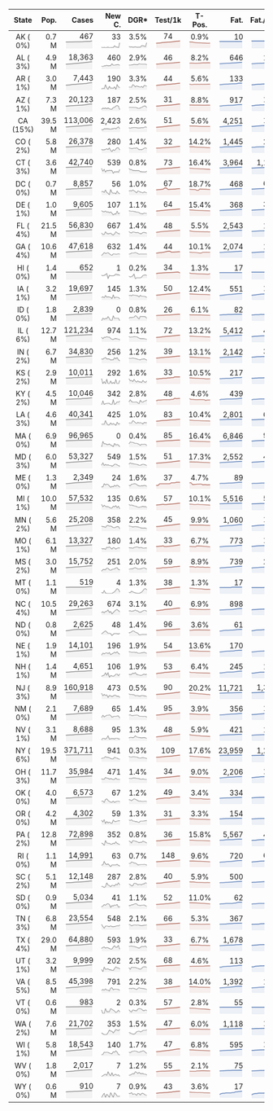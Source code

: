 
<!-- Building Table Time:  2020-06-02T04:19:03.452262 -->


| State | Pop. | Cases | New C. | DGR* | Test/1k | T-Pos. | Fat. | Fat./1M  | CFR* |  GF* | GF-14day | Dbl.Days | CDD |  
| :---: | ---: | ---: | ---: | :---: | :---: | :---: | ---: | ---:  | :---: |  :---: | :---: | :---: | ---: |  
| AK ( 0%)  | 0.7 M  | 467 <br><img src="/assets/images/covid/sparklines/AK_img_positive_20200602_1591085943.png"> | 33 <br><img src="/assets/images/covid/sparklines/AK_img_positiveIncrease_20200602_1591085943.png"> | 3.5% <br><img src="/assets/images/covid/sparklines/AK_img_dgr_4_20200602_1591085943.png"> | 74 <br><img src="/assets/images/covid/sparklines/AK_img_total_test_per_1k_20200602_1591085944.png"> | 0.9% <br><img src="/assets/images/covid/sparklines/AK_img_test_positivity_20200602_1591085944.png"> | 10 <br><img src="/assets/images/covid/sparklines/AK_img_death_20200602_1591085944.png"> | 14 <br><img src="/assets/images/covid/sparklines/AK_img_death_20200602_1591085944.png">  | 2.3% <br><img src="/assets/images/covid/sparklines/AK_img_cfr_4_20200602_1591085944.png"> |  1.5 <br><img src="/assets/images/covid/sparklines/AK_img_gfac_4_20200602_1591085944.png"> | 23.1 <br><img src="/assets/images/covid/sparklines/AK_img_gfac_14sum_20200602_1591085944.png"> | 20 <br><img src="/assets/images/covid/sparklines/AK_img_doubling_days_20200602_1591085944.png"> | 0   |  
| AL ( 3%)  | 4.9 M  | 18,363 <br><img src="/assets/images/covid/sparklines/AL_img_positive_20200602_1591085945.png"> | 460 <br><img src="/assets/images/covid/sparklines/AL_img_positiveIncrease_20200602_1591085945.png"> | 2.9% <br><img src="/assets/images/covid/sparklines/AL_img_dgr_4_20200602_1591085945.png"> | 46 <br><img src="/assets/images/covid/sparklines/AL_img_total_test_per_1k_20200602_1591085945.png"> | 8.2% <br><img src="/assets/images/covid/sparklines/AL_img_test_positivity_20200602_1591085945.png"> | 646 <br><img src="/assets/images/covid/sparklines/AL_img_death_20200602_1591085945.png"> | 132 <br><img src="/assets/images/covid/sparklines/AL_img_death_20200602_1591085945.png">  | 3.6% <br><img src="/assets/images/covid/sparklines/AL_img_cfr_4_20200602_1591085946.png"> |  1.0 <br><img src="/assets/images/covid/sparklines/AL_img_gfac_4_20200602_1591085945.png"> | 14.9 <br><img src="/assets/images/covid/sparklines/AL_img_gfac_14sum_20200602_1591085946.png"> | 24 <br><img src="/assets/images/covid/sparklines/AL_img_doubling_days_20200602_1591085946.png"> | 1   |  
| AR ( 1%)  | 3.0 M  | 7,443 <br><img src="/assets/images/covid/sparklines/AR_img_positive_20200602_1591085946.png"> | 190 <br><img src="/assets/images/covid/sparklines/AR_img_positiveIncrease_20200602_1591085946.png"> | 3.3% <br><img src="/assets/images/covid/sparklines/AR_img_dgr_4_20200602_1591085946.png"> | 44 <br><img src="/assets/images/covid/sparklines/AR_img_total_test_per_1k_20200602_1591085946.png"> | 5.6% <br><img src="/assets/images/covid/sparklines/AR_img_test_positivity_20200602_1591085947.png"> | 133 <br><img src="/assets/images/covid/sparklines/AR_img_death_20200602_1591085947.png"> | 44 <br><img src="/assets/images/covid/sparklines/AR_img_death_20200602_1591085947.png">  | 1.8% <br><img src="/assets/images/covid/sparklines/AR_img_cfr_4_20200602_1591085947.png"> |  0.8 <br><img src="/assets/images/covid/sparklines/AR_img_gfac_4_20200602_1591085947.png"> | 17.3 <br><img src="/assets/images/covid/sparklines/AR_img_gfac_14sum_20200602_1591085947.png"> | 21 <br><img src="/assets/images/covid/sparklines/AR_img_doubling_days_20200602_1591085947.png"> | 2   |  
| AZ ( 1%)  | 7.3 M  | 20,123 <br><img src="/assets/images/covid/sparklines/AZ_img_positive_20200602_1591085948.png"> | 187 <br><img src="/assets/images/covid/sparklines/AZ_img_positiveIncrease_20200602_1591085948.png"> | 2.5% <br><img src="/assets/images/covid/sparklines/AZ_img_dgr_4_20200602_1591085948.png"> | 31 <br><img src="/assets/images/covid/sparklines/AZ_img_total_test_per_1k_20200602_1591085948.png"> | 8.8% <br><img src="/assets/images/covid/sparklines/AZ_img_test_positivity_20200602_1591085948.png"> | 917 <br><img src="/assets/images/covid/sparklines/AZ_img_death_20200602_1591085948.png"> | 126 <br><img src="/assets/images/covid/sparklines/AZ_img_death_20200602_1591085948.png">  | 4.6% <br><img src="/assets/images/covid/sparklines/AZ_img_cfr_4_20200602_1591085949.png"> |  0.8 <br><img src="/assets/images/covid/sparklines/AZ_img_gfac_4_20200602_1591085948.png"> | 15.4 <br><img src="/assets/images/covid/sparklines/AZ_img_gfac_14sum_20200602_1591085949.png"> | 28 <br><img src="/assets/images/covid/sparklines/AZ_img_doubling_days_20200602_1591085949.png"> | 2   |  
| CA (15%)  | 39.5 M  | 113,006 <br><img src="/assets/images/covid/sparklines/CA_img_positive_20200602_1591085949.png"> | 2,423 <br><img src="/assets/images/covid/sparklines/CA_img_positiveIncrease_20200602_1591085949.png"> | 2.6% <br><img src="/assets/images/covid/sparklines/CA_img_dgr_4_20200602_1591085949.png"> | 51 <br><img src="/assets/images/covid/sparklines/CA_img_total_test_per_1k_20200602_1591085949.png"> | 5.6% <br><img src="/assets/images/covid/sparklines/CA_img_test_positivity_20200602_1591085950.png"> | 4,251 <br><img src="/assets/images/covid/sparklines/CA_img_death_20200602_1591085950.png"> | 108 <br><img src="/assets/images/covid/sparklines/CA_img_death_20200602_1591085950.png">  | 3.8% <br><img src="/assets/images/covid/sparklines/CA_img_cfr_4_20200602_1591085950.png"> |  1.0 <br><img src="/assets/images/covid/sparklines/CA_img_gfac_4_20200602_1591085950.png"> | 14.8 <br><img src="/assets/images/covid/sparklines/CA_img_gfac_14sum_20200602_1591085950.png"> | 26 <br><img src="/assets/images/covid/sparklines/CA_img_doubling_days_20200602_1591085950.png"> | 1   |  
| CO ( 2%)  | 5.8 M  | 26,378 <br><img src="/assets/images/covid/sparklines/CO_img_positive_20200602_1591085951.png"> | 280 <br><img src="/assets/images/covid/sparklines/CO_img_positiveIncrease_20200602_1591085951.png"> | 1.4% <br><img src="/assets/images/covid/sparklines/CO_img_dgr_4_20200602_1591085951.png"> | 32 <br><img src="/assets/images/covid/sparklines/CO_img_total_test_per_1k_20200602_1591085951.png"> | 14.2% <br><img src="/assets/images/covid/sparklines/CO_img_test_positivity_20200602_1591085951.png"> | 1,445 <br><img src="/assets/images/covid/sparklines/CO_img_death_20200602_1591085951.png"> | 251 <br><img src="/assets/images/covid/sparklines/CO_img_death_20200602_1591085951.png">  | 5.5% <br><img src="/assets/images/covid/sparklines/CO_img_cfr_4_20200602_1591085952.png"> |  1.0 <br><img src="/assets/images/covid/sparklines/CO_img_gfac_4_20200602_1591085951.png"> | 15.6 <br><img src="/assets/images/covid/sparklines/CO_img_gfac_14sum_20200602_1591085952.png"> | 49 <br><img src="/assets/images/covid/sparklines/CO_img_doubling_days_20200602_1591085952.png"> | 2   |  
| CT ( 3%)  | 3.6 M  | 42,740 <br><img src="/assets/images/covid/sparklines/CT_img_positive_20200602_1591085952.png"> | 539 <br><img src="/assets/images/covid/sparklines/CT_img_positiveIncrease_20200602_1591085952.png"> | 0.8% <br><img src="/assets/images/covid/sparklines/CT_img_dgr_4_20200602_1591085952.png"> | 73 <br><img src="/assets/images/covid/sparklines/CT_img_total_test_per_1k_20200602_1591085952.png"> | 16.4% <br><img src="/assets/images/covid/sparklines/CT_img_test_positivity_20200602_1591085953.png"> | 3,964 <br><img src="/assets/images/covid/sparklines/CT_img_death_20200602_1591085953.png"> | 1,112 <br><img src="/assets/images/covid/sparklines/CT_img_death_20200602_1591085953.png">  | 9.3% <br><img src="/assets/images/covid/sparklines/CT_img_cfr_4_20200602_1591085954.png"> |  1.8 <br><img src="/assets/images/covid/sparklines/CT_img_gfac_4_20200602_1591085953.png"> | 14.5 <br><img src="/assets/images/covid/sparklines/CT_img_gfac_14sum_20200602_1591085953.png"> | 84 <br><img src="/assets/images/covid/sparklines/CT_img_doubling_days_20200602_1591085953.png"> | 0   |  
| DC ( 0%)  | 0.7 M  | 8,857 <br><img src="/assets/images/covid/sparklines/DC_img_positive_20200602_1591085954.png"> | 56 <br><img src="/assets/images/covid/sparklines/DC_img_positiveIncrease_20200602_1591085954.png"> | 1.0% <br><img src="/assets/images/covid/sparklines/DC_img_dgr_4_20200602_1591085954.png"> | 67 <br><img src="/assets/images/covid/sparklines/DC_img_total_test_per_1k_20200602_1591085954.png"> | 18.7% <br><img src="/assets/images/covid/sparklines/DC_img_test_positivity_20200602_1591085954.png"> | 468 <br><img src="/assets/images/covid/sparklines/DC_img_death_20200602_1591085954.png"> | 663 <br><img src="/assets/images/covid/sparklines/DC_img_death_20200602_1591085954.png">  | 5.3% <br><img src="/assets/images/covid/sparklines/DC_img_cfr_4_20200602_1591085955.png"> |  1.1 <br><img src="/assets/images/covid/sparklines/DC_img_gfac_4_20200602_1591085954.png"> | 13.7 <br><img src="/assets/images/covid/sparklines/DC_img_gfac_14sum_20200602_1591085955.png"> | 70 <br><img src="/assets/images/covid/sparklines/DC_img_doubling_days_20200602_1591085955.png"> | 2   |  
| DE ( 1%)  | 1.0 M  | 9,605 <br><img src="/assets/images/covid/sparklines/DE_img_positive_20200602_1591085955.png"> | 107 <br><img src="/assets/images/covid/sparklines/DE_img_positiveIncrease_20200602_1591085955.png"> | 1.1% <br><img src="/assets/images/covid/sparklines/DE_img_dgr_4_20200602_1591085955.png"> | 64 <br><img src="/assets/images/covid/sparklines/DE_img_total_test_per_1k_20200602_1591085956.png"> | 15.4% <br><img src="/assets/images/covid/sparklines/DE_img_test_positivity_20200602_1591085956.png"> | 368 <br><img src="/assets/images/covid/sparklines/DE_img_death_20200602_1591085956.png"> | 378 <br><img src="/assets/images/covid/sparklines/DE_img_death_20200602_1591085956.png">  | 3.8% <br><img src="/assets/images/covid/sparklines/DE_img_cfr_4_20200602_1591085957.png"> |  1.3 <br><img src="/assets/images/covid/sparklines/DE_img_gfac_4_20200602_1591085956.png"> | 15.7 <br><img src="/assets/images/covid/sparklines/DE_img_gfac_14sum_20200602_1591085956.png"> | 62 <br><img src="/assets/images/covid/sparklines/DE_img_doubling_days_20200602_1591085956.png"> | 0   |  
| FL ( 4%)  | 21.5 M  | 56,830 <br><img src="/assets/images/covid/sparklines/FL_img_positive_20200602_1591085957.png"> | 667 <br><img src="/assets/images/covid/sparklines/FL_img_positiveIncrease_20200602_1591085957.png"> | 1.4% <br><img src="/assets/images/covid/sparklines/FL_img_dgr_4_20200602_1591085957.png"> | 48 <br><img src="/assets/images/covid/sparklines/FL_img_total_test_per_1k_20200602_1591085957.png"> | 5.5% <br><img src="/assets/images/covid/sparklines/FL_img_test_positivity_20200602_1591085957.png"> | 2,543 <br><img src="/assets/images/covid/sparklines/FL_img_death_20200602_1591085957.png"> | 118 <br><img src="/assets/images/covid/sparklines/FL_img_death_20200602_1591085957.png">  | 4.5% <br><img src="/assets/images/covid/sparklines/FL_img_cfr_4_20200602_1591085958.png"> |  1.0 <br><img src="/assets/images/covid/sparklines/FL_img_gfac_4_20200602_1591085957.png"> | 14.9 <br><img src="/assets/images/covid/sparklines/FL_img_gfac_14sum_20200602_1591085958.png"> | 50 <br><img src="/assets/images/covid/sparklines/FL_img_doubling_days_20200602_1591085958.png"> | 3   |  
| GA ( 4%)  | 10.6 M  | 47,618 <br><img src="/assets/images/covid/sparklines/GA_img_positive_20200602_1591085958.png"> | 632 <br><img src="/assets/images/covid/sparklines/GA_img_positiveIncrease_20200602_1591085958.png"> | 1.4% <br><img src="/assets/images/covid/sparklines/GA_img_dgr_4_20200602_1591085958.png"> | 44 <br><img src="/assets/images/covid/sparklines/GA_img_total_test_per_1k_20200602_1591085958.png"> | 10.1% <br><img src="/assets/images/covid/sparklines/GA_img_test_positivity_20200602_1591085959.png"> | 2,074 <br><img src="/assets/images/covid/sparklines/GA_img_death_20200602_1591085959.png"> | 195 <br><img src="/assets/images/covid/sparklines/GA_img_death_20200602_1591085959.png">  | 4.3% <br><img src="/assets/images/covid/sparklines/GA_img_cfr_4_20200602_1591085960.png"> |  1.0 <br><img src="/assets/images/covid/sparklines/GA_img_gfac_4_20200602_1591085959.png"> | 15.0 <br><img src="/assets/images/covid/sparklines/GA_img_gfac_14sum_20200602_1591085959.png"> | 50 <br><img src="/assets/images/covid/sparklines/GA_img_doubling_days_20200602_1591085959.png"> | 1   |  
| HI ( 0%)  | 1.4 M  | 652 <br><img src="/assets/images/covid/sparklines/HI_img_positive_20200602_1591085960.png"> | 1 <br><img src="/assets/images/covid/sparklines/HI_img_positiveIncrease_20200602_1591085960.png"> | 0.2% <br><img src="/assets/images/covid/sparklines/HI_img_dgr_4_20200602_1591085960.png"> | 34 <br><img src="/assets/images/covid/sparklines/HI_img_total_test_per_1k_20200602_1591085960.png"> | 1.3% <br><img src="/assets/images/covid/sparklines/HI_img_test_positivity_20200602_1591085960.png"> | 17 <br><img src="/assets/images/covid/sparklines/HI_img_death_20200602_1591085960.png"> | 12 <br><img src="/assets/images/covid/sparklines/HI_img_death_20200602_1591085960.png">  | 2.6% <br><img src="/assets/images/covid/sparklines/HI_img_cfr_4_20200602_1591085961.png"> |  0.9 <br><img src="/assets/images/covid/sparklines/HI_img_gfac_4_20200602_1591085961.png"> | 10.2 <br><img src="/assets/images/covid/sparklines/HI_img_gfac_14sum_20200602_1591085961.png"> | 304 <br><img src="/assets/images/covid/sparklines/HI_img_doubling_days_20200602_1591085961.png"> | 39   |  
| IA ( 1%)  | 3.2 M  | 19,697 <br><img src="/assets/images/covid/sparklines/IA_img_positive_20200602_1591085961.png"> | 145 <br><img src="/assets/images/covid/sparklines/IA_img_positiveIncrease_20200602_1591085961.png"> | 1.3% <br><img src="/assets/images/covid/sparklines/IA_img_dgr_4_20200602_1591085962.png"> | 50 <br><img src="/assets/images/covid/sparklines/IA_img_total_test_per_1k_20200602_1591085962.png"> | 12.4% <br><img src="/assets/images/covid/sparklines/IA_img_test_positivity_20200602_1591085962.png"> | 551 <br><img src="/assets/images/covid/sparklines/IA_img_death_20200602_1591085962.png"> | 175 <br><img src="/assets/images/covid/sparklines/IA_img_death_20200602_1591085962.png">  | 2.8% <br><img src="/assets/images/covid/sparklines/IA_img_cfr_4_20200602_1591085963.png"> |  0.9 <br><img src="/assets/images/covid/sparklines/IA_img_gfac_4_20200602_1591085962.png"> | 17.7 <br><img src="/assets/images/covid/sparklines/IA_img_gfac_14sum_20200602_1591085962.png"> | 52 <br><img src="/assets/images/covid/sparklines/IA_img_doubling_days_20200602_1591085962.png"> | 3   |  
| ID ( 0%)  | 1.8 M  | 2,839 <br><img src="/assets/images/covid/sparklines/ID_img_positive_20200602_1591085963.png"> | 0 <br><img src="/assets/images/covid/sparklines/ID_img_positiveIncrease_20200602_1591085963.png"> | 0.8% <br><img src="/assets/images/covid/sparklines/ID_img_dgr_4_20200602_1591085963.png"> | 26 <br><img src="/assets/images/covid/sparklines/ID_img_total_test_per_1k_20200602_1591085963.png"> | 6.1% <br><img src="/assets/images/covid/sparklines/ID_img_test_positivity_20200602_1591085963.png"> | 82 <br><img src="/assets/images/covid/sparklines/ID_img_death_20200602_1591085964.png"> | 46 <br><img src="/assets/images/covid/sparklines/ID_img_death_20200602_1591085964.png">  | 2.9% <br><img src="/assets/images/covid/sparklines/ID_img_cfr_4_20200602_1591085964.png"> |  0.6 <br><img src="/assets/images/covid/sparklines/ID_img_gfac_4_20200602_1591085964.png"> | 11.3 <br><img src="/assets/images/covid/sparklines/ID_img_gfac_14sum_20200602_1591085964.png"> | 89 <br><img src="/assets/images/covid/sparklines/ID_img_doubling_days_20200602_1591085964.png"> | 1   |  
| IL ( 6%)  | 12.7 M  | 121,234 <br><img src="/assets/images/covid/sparklines/IL_img_positive_20200602_1591085964.png"> | 974 <br><img src="/assets/images/covid/sparklines/IL_img_positiveIncrease_20200602_1591085965.png"> | 1.1% <br><img src="/assets/images/covid/sparklines/IL_img_dgr_4_20200602_1591085965.png"> | 72 <br><img src="/assets/images/covid/sparklines/IL_img_total_test_per_1k_20200602_1591085965.png"> | 13.2% <br><img src="/assets/images/covid/sparklines/IL_img_test_positivity_20200602_1591085965.png"> | 5,412 <br><img src="/assets/images/covid/sparklines/IL_img_death_20200602_1591085965.png"> | 427 <br><img src="/assets/images/covid/sparklines/IL_img_death_20200602_1591085965.png">  | 4.5% <br><img src="/assets/images/covid/sparklines/IL_img_cfr_4_20200602_1591085966.png"> |  0.9 <br><img src="/assets/images/covid/sparklines/IL_img_gfac_4_20200602_1591085965.png"> | 14.0 <br><img src="/assets/images/covid/sparklines/IL_img_gfac_14sum_20200602_1591085965.png"> | 65 <br><img src="/assets/images/covid/sparklines/IL_img_doubling_days_20200602_1591085966.png"> | 3   |  
| IN ( 2%)  | 6.7 M  | 34,830 <br><img src="/assets/images/covid/sparklines/IN_img_positive_20200602_1591085966.png"> | 256 <br><img src="/assets/images/covid/sparklines/IN_img_positiveIncrease_20200602_1591085966.png"> | 1.2% <br><img src="/assets/images/covid/sparklines/IN_img_dgr_4_20200602_1591085966.png"> | 39 <br><img src="/assets/images/covid/sparklines/IN_img_total_test_per_1k_20200602_1591085966.png"> | 13.1% <br><img src="/assets/images/covid/sparklines/IN_img_test_positivity_20200602_1591085966.png"> | 2,142 <br><img src="/assets/images/covid/sparklines/IN_img_death_20200602_1591085967.png"> | 318 <br><img src="/assets/images/covid/sparklines/IN_img_death_20200602_1591085967.png">  | 6.2% <br><img src="/assets/images/covid/sparklines/IN_img_cfr_4_20200602_1591085967.png"> |  0.8 <br><img src="/assets/images/covid/sparklines/IN_img_gfac_4_20200602_1591085967.png"> | 14.2 <br><img src="/assets/images/covid/sparklines/IN_img_gfac_14sum_20200602_1591085967.png"> | 60 <br><img src="/assets/images/covid/sparklines/IN_img_doubling_days_20200602_1591085967.png"> | 2   |  
| KS ( 2%)  | 2.9 M  | 10,011 <br><img src="/assets/images/covid/sparklines/KS_img_positive_20200602_1591085967.png"> | 292 <br><img src="/assets/images/covid/sparklines/KS_img_positiveIncrease_20200602_1591085968.png"> | 1.6% <br><img src="/assets/images/covid/sparklines/KS_img_dgr_4_20200602_1591085968.png"> | 33 <br><img src="/assets/images/covid/sparklines/KS_img_total_test_per_1k_20200602_1591085968.png"> | 10.5% <br><img src="/assets/images/covid/sparklines/KS_img_test_positivity_20200602_1591085968.png"> | 217 <br><img src="/assets/images/covid/sparklines/KS_img_death_20200602_1591085968.png"> | 74 <br><img src="/assets/images/covid/sparklines/KS_img_death_20200602_1591085968.png">  | 2.2% <br><img src="/assets/images/covid/sparklines/KS_img_cfr_4_20200602_1591085969.png"> |  0.0 <br><img src="/assets/images/covid/sparklines/KS_img_gfac_4_20200602_1591085968.png"> | 0.1 <br><img src="/assets/images/covid/sparklines/KS_img_gfac_14sum_20200602_1591085968.png"> | 42 <br><img src="/assets/images/covid/sparklines/KS_img_doubling_days_20200602_1591085968.png"> | 0   |  
| KY ( 2%)  | 4.5 M  | 10,046 <br><img src="/assets/images/covid/sparklines/KY_img_positive_20200602_1591085969.png"> | 342 <br><img src="/assets/images/covid/sparklines/KY_img_positiveIncrease_20200602_1591085969.png"> | 2.8% <br><img src="/assets/images/covid/sparklines/KY_img_dgr_4_20200602_1591085969.png"> | 48 <br><img src="/assets/images/covid/sparklines/KY_img_total_test_per_1k_20200602_1591085969.png"> | 4.6% <br><img src="/assets/images/covid/sparklines/KY_img_test_positivity_20200602_1591085969.png"> | 439 <br><img src="/assets/images/covid/sparklines/KY_img_death_20200602_1591085970.png"> | 98 <br><img src="/assets/images/covid/sparklines/KY_img_death_20200602_1591085970.png">  | 4.4% <br><img src="/assets/images/covid/sparklines/KY_img_cfr_4_20200602_1591085970.png"> |  1.4 <br><img src="/assets/images/covid/sparklines/KY_img_gfac_4_20200602_1591085970.png"> | 10.7 <br><img src="/assets/images/covid/sparklines/KY_img_gfac_14sum_20200602_1591085970.png"> | 25 <br><img src="/assets/images/covid/sparklines/KY_img_doubling_days_20200602_1591085970.png"> | 0   |  
| LA ( 3%)  | 4.6 M  | 40,341 <br><img src="/assets/images/covid/sparklines/LA_img_positive_20200602_1591085970.png"> | 425 <br><img src="/assets/images/covid/sparklines/LA_img_positiveIncrease_20200602_1591085970.png"> | 1.0% <br><img src="/assets/images/covid/sparklines/LA_img_dgr_4_20200602_1591085971.png"> | 83 <br><img src="/assets/images/covid/sparklines/LA_img_total_test_per_1k_20200602_1591085971.png"> | 10.4% <br><img src="/assets/images/covid/sparklines/LA_img_test_positivity_20200602_1591085971.png"> | 2,801 <br><img src="/assets/images/covid/sparklines/LA_img_death_20200602_1591085971.png"> | 603 <br><img src="/assets/images/covid/sparklines/LA_img_death_20200602_1591085971.png">  | 7.0% <br><img src="/assets/images/covid/sparklines/LA_img_cfr_4_20200602_1591085972.png"> |  0.9 <br><img src="/assets/images/covid/sparklines/LA_img_gfac_4_20200602_1591085971.png"> | 18.5 <br><img src="/assets/images/covid/sparklines/LA_img_gfac_14sum_20200602_1591085972.png"> | 67 <br><img src="/assets/images/covid/sparklines/LA_img_doubling_days_20200602_1591085972.png"> | 0   |  
| MA ( 0%)  | 6.9 M  | 96,965 <br><img src="/assets/images/covid/sparklines/MA_img_positive_20200602_1591085972.png"> | 0 <br><img src="/assets/images/covid/sparklines/MA_img_positiveIncrease_20200602_1591085972.png"> | 0.4% <br><img src="/assets/images/covid/sparklines/MA_img_dgr_4_20200602_1591085972.png"> | 85 <br><img src="/assets/images/covid/sparklines/MA_img_total_test_per_1k_20200602_1591085972.png"> | 16.4% <br><img src="/assets/images/covid/sparklines/MA_img_test_positivity_20200602_1591085973.png"> | 6,846 <br><img src="/assets/images/covid/sparklines/MA_img_death_20200602_1591085973.png"> | 985 <br><img src="/assets/images/covid/sparklines/MA_img_death_20200602_1591085973.png">  | 7.0% <br><img src="/assets/images/covid/sparklines/MA_img_cfr_4_20200602_1591085973.png"> |  0.5 <br><img src="/assets/images/covid/sparklines/MA_img_gfac_4_20200602_1591085973.png"> | 9.9 <br><img src="/assets/images/covid/sparklines/MA_img_gfac_14sum_20200602_1591085973.png"> | 157 <br><img src="/assets/images/covid/sparklines/MA_img_doubling_days_20200602_1591085973.png"> | 2   |  
| MD ( 3%)  | 6.0 M  | 53,327 <br><img src="/assets/images/covid/sparklines/MD_img_positive_20200602_1591085974.png"> | 549 <br><img src="/assets/images/covid/sparklines/MD_img_positiveIncrease_20200602_1591085974.png"> | 1.5% <br><img src="/assets/images/covid/sparklines/MD_img_dgr_4_20200602_1591085974.png"> | 51 <br><img src="/assets/images/covid/sparklines/MD_img_total_test_per_1k_20200602_1591085974.png"> | 17.3% <br><img src="/assets/images/covid/sparklines/MD_img_test_positivity_20200602_1591085974.png"> | 2,552 <br><img src="/assets/images/covid/sparklines/MD_img_death_20200602_1591085974.png"> | 422 <br><img src="/assets/images/covid/sparklines/MD_img_death_20200602_1591085974.png">  | 4.8% <br><img src="/assets/images/covid/sparklines/MD_img_cfr_4_20200602_1591085975.png"> |  0.8 <br><img src="/assets/images/covid/sparklines/MD_img_gfac_4_20200602_1591085974.png"> | 14.9 <br><img src="/assets/images/covid/sparklines/MD_img_gfac_14sum_20200602_1591085975.png"> | 45 <br><img src="/assets/images/covid/sparklines/MD_img_doubling_days_20200602_1591085975.png"> | 4   |  
| ME ( 0%)  | 1.3 M  | 2,349 <br><img src="/assets/images/covid/sparklines/ME_img_positive_20200602_1591085975.png"> | 24 <br><img src="/assets/images/covid/sparklines/ME_img_positiveIncrease_20200602_1591085975.png"> | 1.6% <br><img src="/assets/images/covid/sparklines/ME_img_dgr_4_20200602_1591085975.png"> | 37 <br><img src="/assets/images/covid/sparklines/ME_img_total_test_per_1k_20200602_1591085976.png"> | 4.7% <br><img src="/assets/images/covid/sparklines/ME_img_test_positivity_20200602_1591085976.png"> | 89 <br><img src="/assets/images/covid/sparklines/ME_img_death_20200602_1591085976.png"> | 66 <br><img src="/assets/images/covid/sparklines/ME_img_death_20200602_1591085976.png">  | 3.8% <br><img src="/assets/images/covid/sparklines/ME_img_cfr_4_20200602_1591085977.png"> |  0.9 <br><img src="/assets/images/covid/sparklines/ME_img_gfac_4_20200602_1591085976.png"> | 15.9 <br><img src="/assets/images/covid/sparklines/ME_img_gfac_14sum_20200602_1591085976.png"> | 43 <br><img src="/assets/images/covid/sparklines/ME_img_doubling_days_20200602_1591085976.png"> | 2   |  
| MI ( 1%)  | 10.0 M  | 57,532 <br><img src="/assets/images/covid/sparklines/MI_img_positive_20200602_1591085977.png"> | 135 <br><img src="/assets/images/covid/sparklines/MI_img_positiveIncrease_20200602_1591085977.png"> | 0.6% <br><img src="/assets/images/covid/sparklines/MI_img_dgr_4_20200602_1591085977.png"> | 57 <br><img src="/assets/images/covid/sparklines/MI_img_total_test_per_1k_20200602_1591085977.png"> | 10.1% <br><img src="/assets/images/covid/sparklines/MI_img_test_positivity_20200602_1591085977.png"> | 5,516 <br><img src="/assets/images/covid/sparklines/MI_img_death_20200602_1591085977.png"> | 552 <br><img src="/assets/images/covid/sparklines/MI_img_death_20200602_1591085977.png">  | 9.6% <br><img src="/assets/images/covid/sparklines/MI_img_cfr_4_20200602_1591085978.png"> |  0.9 <br><img src="/assets/images/covid/sparklines/MI_img_gfac_4_20200602_1591085977.png"> | 14.9 <br><img src="/assets/images/covid/sparklines/MI_img_gfac_14sum_20200602_1591085978.png"> | 123 <br><img src="/assets/images/covid/sparklines/MI_img_doubling_days_20200602_1591085978.png"> | 1   |  
| MN ( 2%)  | 5.6 M  | 25,208 <br><img src="/assets/images/covid/sparklines/MN_img_positive_20200602_1591085978.png"> | 358 <br><img src="/assets/images/covid/sparklines/MN_img_positiveIncrease_20200602_1591085978.png"> | 2.2% <br><img src="/assets/images/covid/sparklines/MN_img_dgr_4_20200602_1591085978.png"> | 45 <br><img src="/assets/images/covid/sparklines/MN_img_total_test_per_1k_20200602_1591085978.png"> | 9.9% <br><img src="/assets/images/covid/sparklines/MN_img_test_positivity_20200602_1591085979.png"> | 1,060 <br><img src="/assets/images/covid/sparklines/MN_img_death_20200602_1591085979.png"> | 188 <br><img src="/assets/images/covid/sparklines/MN_img_death_20200602_1591085979.png">  | 4.2% <br><img src="/assets/images/covid/sparklines/MN_img_cfr_4_20200602_1591085979.png"> |  0.8 <br><img src="/assets/images/covid/sparklines/MN_img_gfac_4_20200602_1591085979.png"> | 14.0 <br><img src="/assets/images/covid/sparklines/MN_img_gfac_14sum_20200602_1591085979.png"> | 31 <br><img src="/assets/images/covid/sparklines/MN_img_doubling_days_20200602_1591085979.png"> | 1   |  
| MO ( 1%)  | 6.1 M  | 13,327 <br><img src="/assets/images/covid/sparklines/MO_img_positive_20200602_1591085980.png"> | 180 <br><img src="/assets/images/covid/sparklines/MO_img_positiveIncrease_20200602_1591085980.png"> | 1.4% <br><img src="/assets/images/covid/sparklines/MO_img_dgr_4_20200602_1591085980.png"> | 33 <br><img src="/assets/images/covid/sparklines/MO_img_total_test_per_1k_20200602_1591085980.png"> | 6.7% <br><img src="/assets/images/covid/sparklines/MO_img_test_positivity_20200602_1591085980.png"> | 773 <br><img src="/assets/images/covid/sparklines/MO_img_death_20200602_1591085980.png"> | 126 <br><img src="/assets/images/covid/sparklines/MO_img_death_20200602_1591085980.png">  | 5.8% <br><img src="/assets/images/covid/sparklines/MO_img_cfr_4_20200602_1591085981.png"> |  1.0 <br><img src="/assets/images/covid/sparklines/MO_img_gfac_4_20200602_1591085980.png"> | 15.0 <br><img src="/assets/images/covid/sparklines/MO_img_gfac_14sum_20200602_1591085981.png"> | 51 <br><img src="/assets/images/covid/sparklines/MO_img_doubling_days_20200602_1591085981.png"> | 1   |  
| MS ( 2%)  | 3.0 M  | 15,752 <br><img src="/assets/images/covid/sparklines/MS_img_positive_20200602_1591085981.png"> | 251 <br><img src="/assets/images/covid/sparklines/MS_img_positiveIncrease_20200602_1591085981.png"> | 2.0% <br><img src="/assets/images/covid/sparklines/MS_img_dgr_4_20200602_1591085981.png"> | 59 <br><img src="/assets/images/covid/sparklines/MS_img_total_test_per_1k_20200602_1591085982.png"> | 8.9% <br><img src="/assets/images/covid/sparklines/MS_img_test_positivity_20200602_1591085982.png"> | 739 <br><img src="/assets/images/covid/sparklines/MS_img_death_20200602_1591085982.png"> | 248 <br><img src="/assets/images/covid/sparklines/MS_img_death_20200602_1591085982.png">  | 4.7% <br><img src="/assets/images/covid/sparklines/MS_img_cfr_4_20200602_1591085982.png"> |  0.9 <br><img src="/assets/images/covid/sparklines/MS_img_gfac_4_20200602_1591085982.png"> | 15.2 <br><img src="/assets/images/covid/sparklines/MS_img_gfac_14sum_20200602_1591085982.png"> | 34 <br><img src="/assets/images/covid/sparklines/MS_img_doubling_days_20200602_1591085982.png"> | 2   |  
| MT ( 0%)  | 1.1 M  | 519 <br><img src="/assets/images/covid/sparklines/MT_img_positive_20200602_1591085983.png"> | 4 <br><img src="/assets/images/covid/sparklines/MT_img_positiveIncrease_20200602_1591085983.png"> | 1.3% <br><img src="/assets/images/covid/sparklines/MT_img_dgr_4_20200602_1591085983.png"> | 38 <br><img src="/assets/images/covid/sparklines/MT_img_total_test_per_1k_20200602_1591085983.png"> | 1.3% <br><img src="/assets/images/covid/sparklines/MT_img_test_positivity_20200602_1591085983.png"> | 17 <br><img src="/assets/images/covid/sparklines/MT_img_death_20200602_1591085983.png"> | 16 <br><img src="/assets/images/covid/sparklines/MT_img_death_20200602_1591085983.png">  | 3.3% <br><img src="/assets/images/covid/sparklines/MT_img_cfr_4_20200602_1591085984.png"> |  0.9 <br><img src="/assets/images/covid/sparklines/MT_img_gfac_4_20200602_1591085983.png"> | 21.0 <br><img src="/assets/images/covid/sparklines/MT_img_gfac_14sum_20200602_1591085984.png"> | 52 <br><img src="/assets/images/covid/sparklines/MT_img_doubling_days_20200602_1591085984.png"> | 2   |  
| NC ( 4%)  | 10.5 M  | 29,263 <br><img src="/assets/images/covid/sparklines/NC_img_positive_20200602_1591085984.png"> | 674 <br><img src="/assets/images/covid/sparklines/NC_img_positiveIncrease_20200602_1591085984.png"> | 3.1% <br><img src="/assets/images/covid/sparklines/NC_img_dgr_4_20200602_1591085984.png"> | 40 <br><img src="/assets/images/covid/sparklines/NC_img_total_test_per_1k_20200602_1591085984.png"> | 6.9% <br><img src="/assets/images/covid/sparklines/NC_img_test_positivity_20200602_1591085985.png"> | 898 <br><img src="/assets/images/covid/sparklines/NC_img_death_20200602_1591085985.png"> | 86 <br><img src="/assets/images/covid/sparklines/NC_img_death_20200602_1591085985.png">  | 3.1% <br><img src="/assets/images/covid/sparklines/NC_img_cfr_4_20200602_1591085986.png"> |  1.0 <br><img src="/assets/images/covid/sparklines/NC_img_gfac_4_20200602_1591085985.png"> | 16.7 <br><img src="/assets/images/covid/sparklines/NC_img_gfac_14sum_20200602_1591085986.png"> | 23 <br><img src="/assets/images/covid/sparklines/NC_img_doubling_days_20200602_1591085986.png"> | 2   |  
| ND ( 0%)  | 0.8 M  | 2,625 <br><img src="/assets/images/covid/sparklines/ND_img_positive_20200602_1591085986.png"> | 48 <br><img src="/assets/images/covid/sparklines/ND_img_positiveIncrease_20200602_1591085986.png"> | 1.4% <br><img src="/assets/images/covid/sparklines/ND_img_dgr_4_20200602_1591085986.png"> | 96 <br><img src="/assets/images/covid/sparklines/ND_img_total_test_per_1k_20200602_1591085986.png"> | 3.6% <br><img src="/assets/images/covid/sparklines/ND_img_test_positivity_20200602_1591085986.png"> | 61 <br><img src="/assets/images/covid/sparklines/ND_img_death_20200602_1591085987.png"> | 80 <br><img src="/assets/images/covid/sparklines/ND_img_death_20200602_1591085987.png">  | 2.3% <br><img src="/assets/images/covid/sparklines/ND_img_cfr_4_20200602_1591085987.png"> |  1.3 <br><img src="/assets/images/covid/sparklines/ND_img_gfac_4_20200602_1591085987.png"> | 12.7 <br><img src="/assets/images/covid/sparklines/ND_img_gfac_14sum_20200602_1591085987.png"> | 48 <br><img src="/assets/images/covid/sparklines/ND_img_doubling_days_20200602_1591085987.png"> | 0   |  
| NE ( 1%)  | 1.9 M  | 14,101 <br><img src="/assets/images/covid/sparklines/NE_img_positive_20200602_1591085987.png"> | 196 <br><img src="/assets/images/covid/sparklines/NE_img_positiveIncrease_20200602_1591085988.png"> | 1.9% <br><img src="/assets/images/covid/sparklines/NE_img_dgr_4_20200602_1591085988.png"> | 54 <br><img src="/assets/images/covid/sparklines/NE_img_total_test_per_1k_20200602_1591085988.png"> | 13.6% <br><img src="/assets/images/covid/sparklines/NE_img_test_positivity_20200602_1591085988.png"> | 170 <br><img src="/assets/images/covid/sparklines/NE_img_death_20200602_1591085988.png"> | 88 <br><img src="/assets/images/covid/sparklines/NE_img_death_20200602_1591085988.png">  | 1.2% <br><img src="/assets/images/covid/sparklines/NE_img_cfr_4_20200602_1591085989.png"> |  0.9 <br><img src="/assets/images/covid/sparklines/NE_img_gfac_4_20200602_1591085988.png"> | 15.6 <br><img src="/assets/images/covid/sparklines/NE_img_gfac_14sum_20200602_1591085989.png"> | 36 <br><img src="/assets/images/covid/sparklines/NE_img_doubling_days_20200602_1591085989.png"> | 2   |  
| NH ( 1%)  | 1.4 M  | 4,651 <br><img src="/assets/images/covid/sparklines/NH_img_positive_20200602_1591085989.png"> | 106 <br><img src="/assets/images/covid/sparklines/NH_img_positiveIncrease_20200602_1591085989.png"> | 1.9% <br><img src="/assets/images/covid/sparklines/NH_img_dgr_4_20200602_1591085989.png"> | 53 <br><img src="/assets/images/covid/sparklines/NH_img_total_test_per_1k_20200602_1591085989.png"> | 6.4% <br><img src="/assets/images/covid/sparklines/NH_img_test_positivity_20200602_1591085990.png"> | 245 <br><img src="/assets/images/covid/sparklines/NH_img_death_20200602_1591085990.png"> | 180 <br><img src="/assets/images/covid/sparklines/NH_img_death_20200602_1591085990.png">  | 5.3% <br><img src="/assets/images/covid/sparklines/NH_img_cfr_4_20200602_1591085991.png"> |  1.4 <br><img src="/assets/images/covid/sparklines/NH_img_gfac_4_20200602_1591085990.png"> | 16.1 <br><img src="/assets/images/covid/sparklines/NH_img_gfac_14sum_20200602_1591085990.png"> | 36 <br><img src="/assets/images/covid/sparklines/NH_img_doubling_days_20200602_1591085990.png"> | 0   |  
| NJ ( 3%)  | 8.9 M  | 160,918 <br><img src="/assets/images/covid/sparklines/NJ_img_positive_20200602_1591085991.png"> | 473 <br><img src="/assets/images/covid/sparklines/NJ_img_positiveIncrease_20200602_1591085991.png"> | 0.5% <br><img src="/assets/images/covid/sparklines/NJ_img_dgr_4_20200602_1591085991.png"> | 90 <br><img src="/assets/images/covid/sparklines/NJ_img_total_test_per_1k_20200602_1591085991.png"> | 20.2% <br><img src="/assets/images/covid/sparklines/NJ_img_test_positivity_20200602_1591085991.png"> | 11,721 <br><img src="/assets/images/covid/sparklines/NJ_img_death_20200602_1591085991.png"> | 1,320 <br><img src="/assets/images/covid/sparklines/NJ_img_death_20200602_1591085991.png">  | 7.3% <br><img src="/assets/images/covid/sparklines/NJ_img_cfr_4_20200602_1591085992.png"> |  0.8 <br><img src="/assets/images/covid/sparklines/NJ_img_gfac_4_20200602_1591085991.png"> | 15.0 <br><img src="/assets/images/covid/sparklines/NJ_img_gfac_14sum_20200602_1591085992.png"> | 154 <br><img src="/assets/images/covid/sparklines/NJ_img_doubling_days_20200602_1591085992.png"> | 1   |  
| NM ( 0%)  | 2.1 M  | 7,689 <br><img src="/assets/images/covid/sparklines/NM_img_positive_20200602_1591085992.png"> | 65 <br><img src="/assets/images/covid/sparklines/NM_img_positiveIncrease_20200602_1591085992.png"> | 1.4% <br><img src="/assets/images/covid/sparklines/NM_img_dgr_4_20200602_1591085992.png"> | 95 <br><img src="/assets/images/covid/sparklines/NM_img_total_test_per_1k_20200602_1591085993.png"> | 3.9% <br><img src="/assets/images/covid/sparklines/NM_img_test_positivity_20200602_1591085993.png"> | 356 <br><img src="/assets/images/covid/sparklines/NM_img_death_20200602_1591085993.png"> | 170 <br><img src="/assets/images/covid/sparklines/NM_img_death_20200602_1591085993.png">  | 4.6% <br><img src="/assets/images/covid/sparklines/NM_img_cfr_4_20200602_1591085994.png"> |  0.8 <br><img src="/assets/images/covid/sparklines/NM_img_gfac_4_20200602_1591085993.png"> | 14.7 <br><img src="/assets/images/covid/sparklines/NM_img_gfac_14sum_20200602_1591085993.png"> | 51 <br><img src="/assets/images/covid/sparklines/NM_img_doubling_days_20200602_1591085993.png"> | 1   |  
| NV ( 1%)  | 3.1 M  | 8,688 <br><img src="/assets/images/covid/sparklines/NV_img_positive_20200602_1591085994.png"> | 95 <br><img src="/assets/images/covid/sparklines/NV_img_positiveIncrease_20200602_1591085994.png"> | 1.3% <br><img src="/assets/images/covid/sparklines/NV_img_dgr_4_20200602_1591085994.png"> | 48 <br><img src="/assets/images/covid/sparklines/NV_img_total_test_per_1k_20200602_1591085994.png"> | 5.9% <br><img src="/assets/images/covid/sparklines/NV_img_test_positivity_20200602_1591085994.png"> | 421 <br><img src="/assets/images/covid/sparklines/NV_img_death_20200602_1591085994.png"> | 137 <br><img src="/assets/images/covid/sparklines/NV_img_death_20200602_1591085994.png">  | 4.9% <br><img src="/assets/images/covid/sparklines/NV_img_cfr_4_20200602_1591085995.png"> |  1.0 <br><img src="/assets/images/covid/sparklines/NV_img_gfac_4_20200602_1591085995.png"> | 17.5 <br><img src="/assets/images/covid/sparklines/NV_img_gfac_14sum_20200602_1591085995.png"> | 53 <br><img src="/assets/images/covid/sparklines/NV_img_doubling_days_20200602_1591085995.png"> | 2   |  
| NY ( 6%)  | 19.5 M  | 371,711 <br><img src="/assets/images/covid/sparklines/NY_img_positive_20200602_1591085995.png"> | 941 <br><img src="/assets/images/covid/sparklines/NY_img_positiveIncrease_20200602_1591085996.png"> | 0.3% <br><img src="/assets/images/covid/sparklines/NY_img_dgr_4_20200602_1591085996.png"> | 109 <br><img src="/assets/images/covid/sparklines/NY_img_total_test_per_1k_20200602_1591085996.png"> | 17.6% <br><img src="/assets/images/covid/sparklines/NY_img_test_positivity_20200602_1591085996.png"> | 23,959 <br><img src="/assets/images/covid/sparklines/NY_img_death_20200602_1591085996.png"> | 1,232 <br><img src="/assets/images/covid/sparklines/NY_img_death_20200602_1591085996.png">  | 6.5% <br><img src="/assets/images/covid/sparklines/NY_img_cfr_4_20200602_1591085997.png"> |  0.9 <br><img src="/assets/images/covid/sparklines/NY_img_gfac_4_20200602_1591085996.png"> | 13.9 <br><img src="/assets/images/covid/sparklines/NY_img_gfac_14sum_20200602_1591085997.png"> | 219 <br><img src="/assets/images/covid/sparklines/NY_img_doubling_days_20200602_1591085997.png"> | 4   |  
| OH ( 3%)  | 11.7 M  | 35,984 <br><img src="/assets/images/covid/sparklines/OH_img_positive_20200602_1591085997.png"> | 471 <br><img src="/assets/images/covid/sparklines/OH_img_positiveIncrease_20200602_1591085997.png"> | 1.4% <br><img src="/assets/images/covid/sparklines/OH_img_dgr_4_20200602_1591085997.png"> | 34 <br><img src="/assets/images/covid/sparklines/OH_img_total_test_per_1k_20200602_1591085998.png"> | 9.0% <br><img src="/assets/images/covid/sparklines/OH_img_test_positivity_20200602_1591085998.png"> | 2,206 <br><img src="/assets/images/covid/sparklines/OH_img_death_20200602_1591085998.png"> | 189 <br><img src="/assets/images/covid/sparklines/OH_img_death_20200602_1591085998.png">  | 6.1% <br><img src="/assets/images/covid/sparklines/OH_img_cfr_4_20200602_1591085999.png"> |  1.0 <br><img src="/assets/images/covid/sparklines/OH_img_gfac_4_20200602_1591085998.png"> | 14.2 <br><img src="/assets/images/covid/sparklines/OH_img_gfac_14sum_20200602_1591085998.png"> | 49 <br><img src="/assets/images/covid/sparklines/OH_img_doubling_days_20200602_1591085998.png"> | 1   |  
| OK ( 0%)  | 4.0 M  | 6,573 <br><img src="/assets/images/covid/sparklines/OK_img_positive_20200602_1591085999.png"> | 67 <br><img src="/assets/images/covid/sparklines/OK_img_positiveIncrease_20200602_1591085999.png"> | 1.2% <br><img src="/assets/images/covid/sparklines/OK_img_dgr_4_20200602_1591085999.png"> | 49 <br><img src="/assets/images/covid/sparklines/OK_img_total_test_per_1k_20200602_1591085999.png"> | 3.4% <br><img src="/assets/images/covid/sparklines/OK_img_test_positivity_20200602_1591085999.png"> | 334 <br><img src="/assets/images/covid/sparklines/OK_img_death_20200602_1591085999.png"> | 84 <br><img src="/assets/images/covid/sparklines/OK_img_death_20200602_1591085999.png">  | 5.1% <br><img src="/assets/images/covid/sparklines/OK_img_cfr_4_20200602_1591086000.png"> |  1.0 <br><img src="/assets/images/covid/sparklines/OK_img_gfac_4_20200602_1591085999.png"> | 16.2 <br><img src="/assets/images/covid/sparklines/OK_img_gfac_14sum_20200602_1591086000.png"> | 60 <br><img src="/assets/images/covid/sparklines/OK_img_doubling_days_20200602_1591086000.png"> | 1   |  
| OR ( 0%)  | 4.2 M  | 4,302 <br><img src="/assets/images/covid/sparklines/OR_img_positive_20200602_1591086000.png"> | 59 <br><img src="/assets/images/covid/sparklines/OR_img_positiveIncrease_20200602_1591086000.png"> | 1.3% <br><img src="/assets/images/covid/sparklines/OR_img_dgr_4_20200602_1591086000.png"> | 31 <br><img src="/assets/images/covid/sparklines/OR_img_total_test_per_1k_20200602_1591086000.png"> | 3.3% <br><img src="/assets/images/covid/sparklines/OR_img_test_positivity_20200602_1591086001.png"> | 154 <br><img src="/assets/images/covid/sparklines/OR_img_death_20200602_1591086001.png"> | 37 <br><img src="/assets/images/covid/sparklines/OR_img_death_20200602_1591086001.png">  | 3.6% <br><img src="/assets/images/covid/sparklines/OR_img_cfr_4_20200602_1591086001.png"> |  1.1 <br><img src="/assets/images/covid/sparklines/OR_img_gfac_4_20200602_1591086001.png"> | 20.4 <br><img src="/assets/images/covid/sparklines/OR_img_gfac_14sum_20200602_1591086001.png"> | 52 <br><img src="/assets/images/covid/sparklines/OR_img_doubling_days_20200602_1591086001.png"> | 0   |  
| PA ( 2%)  | 12.8 M  | 72,898 <br><img src="/assets/images/covid/sparklines/PA_img_positive_20200602_1591086002.png"> | 352 <br><img src="/assets/images/covid/sparklines/PA_img_positiveIncrease_20200602_1591086002.png"> | 0.8% <br><img src="/assets/images/covid/sparklines/PA_img_dgr_4_20200602_1591086002.png"> | 36 <br><img src="/assets/images/covid/sparklines/PA_img_total_test_per_1k_20200602_1591086002.png"> | 15.8% <br><img src="/assets/images/covid/sparklines/PA_img_test_positivity_20200602_1591086002.png"> | 5,567 <br><img src="/assets/images/covid/sparklines/PA_img_death_20200602_1591086002.png"> | 435 <br><img src="/assets/images/covid/sparklines/PA_img_death_20200602_1591086002.png">  | 7.6% <br><img src="/assets/images/covid/sparklines/PA_img_cfr_4_20200602_1591086003.png"> |  0.8 <br><img src="/assets/images/covid/sparklines/PA_img_gfac_4_20200602_1591086002.png"> | 12.2 <br><img src="/assets/images/covid/sparklines/PA_img_gfac_14sum_20200602_1591086002.png"> | 88 <br><img src="/assets/images/covid/sparklines/PA_img_doubling_days_20200602_1591086003.png"> | 3   |  
| RI ( 0%)  | 1.1 M  | 14,991 <br><img src="/assets/images/covid/sparklines/RI_img_positive_20200602_1591086003.png"> | 63 <br><img src="/assets/images/covid/sparklines/RI_img_positiveIncrease_20200602_1591086004.png"> | 0.7% <br><img src="/assets/images/covid/sparklines/RI_img_dgr_4_20200602_1591086004.png"> | 148 <br><img src="/assets/images/covid/sparklines/RI_img_total_test_per_1k_20200602_1591086004.png"> | 9.6% <br><img src="/assets/images/covid/sparklines/RI_img_test_positivity_20200602_1591086004.png"> | 720 <br><img src="/assets/images/covid/sparklines/RI_img_death_20200602_1591086004.png"> | 680 <br><img src="/assets/images/covid/sparklines/RI_img_death_20200602_1591086004.png">  | 4.8% <br><img src="/assets/images/covid/sparklines/RI_img_cfr_4_20200602_1591086005.png"> |  0.8 <br><img src="/assets/images/covid/sparklines/RI_img_gfac_4_20200602_1591086004.png"> | 13.3 <br><img src="/assets/images/covid/sparklines/RI_img_gfac_14sum_20200602_1591086004.png"> | 95 <br><img src="/assets/images/covid/sparklines/RI_img_doubling_days_20200602_1591086004.png"> | 2   |  
| SC ( 2%)  | 5.1 M  | 12,148 <br><img src="/assets/images/covid/sparklines/SC_img_positive_20200602_1591086005.png"> | 287 <br><img src="/assets/images/covid/sparklines/SC_img_positiveIncrease_20200602_1591086005.png"> | 2.8% <br><img src="/assets/images/covid/sparklines/SC_img_dgr_4_20200602_1591086005.png"> | 40 <br><img src="/assets/images/covid/sparklines/SC_img_total_test_per_1k_20200602_1591086005.png"> | 5.9% <br><img src="/assets/images/covid/sparklines/SC_img_test_positivity_20200602_1591086005.png"> | 500 <br><img src="/assets/images/covid/sparklines/SC_img_death_20200602_1591086005.png"> | 97 <br><img src="/assets/images/covid/sparklines/SC_img_death_20200602_1591086005.png">  | 4.2% <br><img src="/assets/images/covid/sparklines/SC_img_cfr_4_20200602_1591086006.png"> |  1.1 <br><img src="/assets/images/covid/sparklines/SC_img_gfac_4_20200602_1591086006.png"> | 16.5 <br><img src="/assets/images/covid/sparklines/SC_img_gfac_14sum_20200602_1591086006.png"> | 25 <br><img src="/assets/images/covid/sparklines/SC_img_doubling_days_20200602_1591086006.png"> | 1   |  
| SD ( 0%)  | 0.9 M  | 5,034 <br><img src="/assets/images/covid/sparklines/SD_img_positive_20200602_1591086006.png"> | 41 <br><img src="/assets/images/covid/sparklines/SD_img_positiveIncrease_20200602_1591086006.png"> | 1.1% <br><img src="/assets/images/covid/sparklines/SD_img_dgr_4_20200602_1591086006.png"> | 52 <br><img src="/assets/images/covid/sparklines/SD_img_total_test_per_1k_20200602_1591086007.png"> | 11.0% <br><img src="/assets/images/covid/sparklines/SD_img_test_positivity_20200602_1591086007.png"> | 62 <br><img src="/assets/images/covid/sparklines/SD_img_death_20200602_1591086007.png"> | 70 <br><img src="/assets/images/covid/sparklines/SD_img_death_20200602_1591086007.png">  | 1.2% <br><img src="/assets/images/covid/sparklines/SD_img_cfr_4_20200602_1591086007.png"> |  1.0 <br><img src="/assets/images/covid/sparklines/SD_img_gfac_4_20200602_1591086007.png"> | 16.4 <br><img src="/assets/images/covid/sparklines/SD_img_gfac_14sum_20200602_1591086007.png"> | 63 <br><img src="/assets/images/covid/sparklines/SD_img_doubling_days_20200602_1591086007.png"> | 0   |  
| TN ( 3%)  | 6.8 M  | 23,554 <br><img src="/assets/images/covid/sparklines/TN_img_positive_20200602_1591086008.png"> | 548 <br><img src="/assets/images/covid/sparklines/TN_img_positiveIncrease_20200602_1591086008.png"> | 2.1% <br><img src="/assets/images/covid/sparklines/TN_img_dgr_4_20200602_1591086008.png"> | 66 <br><img src="/assets/images/covid/sparklines/TN_img_total_test_per_1k_20200602_1591086008.png"> | 5.3% <br><img src="/assets/images/covid/sparklines/TN_img_test_positivity_20200602_1591086008.png"> | 367 <br><img src="/assets/images/covid/sparklines/TN_img_death_20200602_1591086008.png"> | 54 <br><img src="/assets/images/covid/sparklines/TN_img_death_20200602_1591086008.png">  | 1.6% <br><img src="/assets/images/covid/sparklines/TN_img_cfr_4_20200602_1591086009.png"> |  1.1 <br><img src="/assets/images/covid/sparklines/TN_img_gfac_4_20200602_1591086008.png"> | 17.9 <br><img src="/assets/images/covid/sparklines/TN_img_gfac_14sum_20200602_1591086009.png"> | 33 <br><img src="/assets/images/covid/sparklines/TN_img_doubling_days_20200602_1591086009.png"> | 0   |  
| TX ( 4%)  | 29.0 M  | 64,880 <br><img src="/assets/images/covid/sparklines/TX_img_positive_20200602_1591086009.png"> | 593 <br><img src="/assets/images/covid/sparklines/TX_img_positiveIncrease_20200602_1591086009.png"> | 1.9% <br><img src="/assets/images/covid/sparklines/TX_img_dgr_4_20200602_1591086009.png"> | 33 <br><img src="/assets/images/covid/sparklines/TX_img_total_test_per_1k_20200602_1591086009.png"> | 6.7% <br><img src="/assets/images/covid/sparklines/TX_img_test_positivity_20200602_1591086009.png"> | 1,678 <br><img src="/assets/images/covid/sparklines/TX_img_death_20200602_1591086010.png"> | 58 <br><img src="/assets/images/covid/sparklines/TX_img_death_20200602_1591086010.png">  | 2.6% <br><img src="/assets/images/covid/sparklines/TX_img_cfr_4_20200602_1591086010.png"> |  0.9 <br><img src="/assets/images/covid/sparklines/TX_img_gfac_4_20200602_1591086010.png"> | 15.1 <br><img src="/assets/images/covid/sparklines/TX_img_gfac_14sum_20200602_1591086010.png"> | 36 <br><img src="/assets/images/covid/sparklines/TX_img_doubling_days_20200602_1591086010.png"> | 1   |  
| UT ( 1%)  | 3.2 M  | 9,999 <br><img src="/assets/images/covid/sparklines/UT_img_positive_20200602_1591086010.png"> | 202 <br><img src="/assets/images/covid/sparklines/UT_img_positiveIncrease_20200602_1591086011.png"> | 2.5% <br><img src="/assets/images/covid/sparklines/UT_img_dgr_4_20200602_1591086011.png"> | 68 <br><img src="/assets/images/covid/sparklines/UT_img_total_test_per_1k_20200602_1591086011.png"> | 4.6% <br><img src="/assets/images/covid/sparklines/UT_img_test_positivity_20200602_1591086011.png"> | 113 <br><img src="/assets/images/covid/sparklines/UT_img_death_20200602_1591086011.png"> | 35 <br><img src="/assets/images/covid/sparklines/UT_img_death_20200602_1591086011.png">  | 1.2% <br><img src="/assets/images/covid/sparklines/UT_img_cfr_4_20200602_1591086012.png"> |  1.0 <br><img src="/assets/images/covid/sparklines/UT_img_gfac_4_20200602_1591086011.png"> | 13.3 <br><img src="/assets/images/covid/sparklines/UT_img_gfac_14sum_20200602_1591086011.png"> | 28 <br><img src="/assets/images/covid/sparklines/UT_img_doubling_days_20200602_1591086011.png"> | 3   |  
| VA ( 5%)  | 8.5 M  | 45,398 <br><img src="/assets/images/covid/sparklines/VA_img_positive_20200602_1591086012.png"> | 791 <br><img src="/assets/images/covid/sparklines/VA_img_positiveIncrease_20200602_1591086012.png"> | 2.2% <br><img src="/assets/images/covid/sparklines/VA_img_dgr_4_20200602_1591086012.png"> | 38 <br><img src="/assets/images/covid/sparklines/VA_img_total_test_per_1k_20200602_1591086012.png"> | 14.0% <br><img src="/assets/images/covid/sparklines/VA_img_test_positivity_20200602_1591086012.png"> | 1,392 <br><img src="/assets/images/covid/sparklines/VA_img_death_20200602_1591086012.png"> | 163 <br><img src="/assets/images/covid/sparklines/VA_img_death_20200602_1591086012.png">  | 3.1% <br><img src="/assets/images/covid/sparklines/VA_img_cfr_4_20200602_1591086013.png"> |  0.9 <br><img src="/assets/images/covid/sparklines/VA_img_gfac_4_20200602_1591086012.png"> | 15.6 <br><img src="/assets/images/covid/sparklines/VA_img_gfac_14sum_20200602_1591086013.png"> | 31 <br><img src="/assets/images/covid/sparklines/VA_img_doubling_days_20200602_1591086013.png"> | 4   |  
| VT ( 0%)  | 0.6 M  | 983 <br><img src="/assets/images/covid/sparklines/VT_img_positive_20200602_1591086013.png"> | 2 <br><img src="/assets/images/covid/sparklines/VT_img_positiveIncrease_20200602_1591086013.png"> | 0.3% <br><img src="/assets/images/covid/sparklines/VT_img_dgr_4_20200602_1591086013.png"> | 57 <br><img src="/assets/images/covid/sparklines/VT_img_total_test_per_1k_20200602_1591086013.png"> | 2.8% <br><img src="/assets/images/covid/sparklines/VT_img_test_positivity_20200602_1591086014.png"> | 55 <br><img src="/assets/images/covid/sparklines/VT_img_death_20200602_1591086014.png"> | 88 <br><img src="/assets/images/covid/sparklines/VT_img_death_20200602_1591086014.png">  | 5.6% <br><img src="/assets/images/covid/sparklines/VT_img_cfr_4_20200602_1591086014.png"> |  1.1 <br><img src="/assets/images/covid/sparklines/VT_img_gfac_4_20200602_1591086014.png"> | 15.5 <br><img src="/assets/images/covid/sparklines/VT_img_gfac_14sum_20200602_1591086014.png"> | 259 <br><img src="/assets/images/covid/sparklines/VT_img_doubling_days_20200602_1591086014.png"> | 7   |  
| WA ( 2%)  | 7.6 M  | 21,702 <br><img src="/assets/images/covid/sparklines/WA_img_positive_20200602_1591086014.png"> | 353 <br><img src="/assets/images/covid/sparklines/WA_img_positiveIncrease_20200602_1591086015.png"> | 1.5% <br><img src="/assets/images/covid/sparklines/WA_img_dgr_4_20200602_1591086015.png"> | 47 <br><img src="/assets/images/covid/sparklines/WA_img_total_test_per_1k_20200602_1591086015.png"> | 6.0% <br><img src="/assets/images/covid/sparklines/WA_img_test_positivity_20200602_1591086015.png"> | 1,118 <br><img src="/assets/images/covid/sparklines/WA_img_death_20200602_1591086015.png"> | 147 <br><img src="/assets/images/covid/sparklines/WA_img_death_20200602_1591086015.png">  | 5.2% <br><img src="/assets/images/covid/sparklines/WA_img_cfr_4_20200602_1591086016.png"> |  1.2 <br><img src="/assets/images/covid/sparklines/WA_img_gfac_4_20200602_1591086015.png"> | 20.9 <br><img src="/assets/images/covid/sparklines/WA_img_gfac_14sum_20200602_1591086015.png"> | 47 <br><img src="/assets/images/covid/sparklines/WA_img_doubling_days_20200602_1591086016.png"> | 0   |  
| WI ( 1%)  | 5.8 M  | 18,543 <br><img src="/assets/images/covid/sparklines/WI_img_positive_20200602_1591086016.png"> | 140 <br><img src="/assets/images/covid/sparklines/WI_img_positiveIncrease_20200602_1591086016.png"> | 1.7% <br><img src="/assets/images/covid/sparklines/WI_img_dgr_4_20200602_1591086016.png"> | 47 <br><img src="/assets/images/covid/sparklines/WI_img_total_test_per_1k_20200602_1591086016.png"> | 6.8% <br><img src="/assets/images/covid/sparklines/WI_img_test_positivity_20200602_1591086016.png"> | 595 <br><img src="/assets/images/covid/sparklines/WI_img_death_20200602_1591086016.png"> | 102 <br><img src="/assets/images/covid/sparklines/WI_img_death_20200602_1591086016.png">  | 3.2% <br><img src="/assets/images/covid/sparklines/WI_img_cfr_4_20200602_1591086017.png"> |  0.8 <br><img src="/assets/images/covid/sparklines/WI_img_gfac_4_20200602_1591086017.png"> | 15.7 <br><img src="/assets/images/covid/sparklines/WI_img_gfac_14sum_20200602_1591086017.png"> | 40 <br><img src="/assets/images/covid/sparklines/WI_img_doubling_days_20200602_1591086017.png"> | 3   |  
| WV ( 0%)  | 1.8 M  | 2,017 <br><img src="/assets/images/covid/sparklines/WV_img_positive_20200602_1591086017.png"> | 7 <br><img src="/assets/images/covid/sparklines/WV_img_positiveIncrease_20200602_1591086017.png"> | 1.2% <br><img src="/assets/images/covid/sparklines/WV_img_dgr_4_20200602_1591086017.png"> | 55 <br><img src="/assets/images/covid/sparklines/WV_img_total_test_per_1k_20200602_1591086018.png"> | 2.1% <br><img src="/assets/images/covid/sparklines/WV_img_test_positivity_20200602_1591086018.png"> | 75 <br><img src="/assets/images/covid/sparklines/WV_img_death_20200602_1591086018.png"> | 42 <br><img src="/assets/images/covid/sparklines/WV_img_death_20200602_1591086018.png">  | 3.8% <br><img src="/assets/images/covid/sparklines/WV_img_cfr_4_20200602_1591086018.png"> |  0.9 <br><img src="/assets/images/covid/sparklines/WV_img_gfac_4_20200602_1591086018.png"> | 39.0 <br><img src="/assets/images/covid/sparklines/WV_img_gfac_14sum_20200602_1591086018.png"> | 56 <br><img src="/assets/images/covid/sparklines/WV_img_doubling_days_20200602_1591086018.png"> | 1   |  
| WY ( 0%)  | 0.6 M  | 910 <br><img src="/assets/images/covid/sparklines/WY_img_positive_20200602_1591086019.png"> | 7 <br><img src="/assets/images/covid/sparklines/WY_img_positiveIncrease_20200602_1591086019.png"> | 0.9% <br><img src="/assets/images/covid/sparklines/WY_img_dgr_4_20200602_1591086019.png"> | 43 <br><img src="/assets/images/covid/sparklines/WY_img_total_test_per_1k_20200602_1591086019.png"> | 3.6% <br><img src="/assets/images/covid/sparklines/WY_img_test_positivity_20200602_1591086019.png"> | 17 <br><img src="/assets/images/covid/sparklines/WY_img_death_20200602_1591086019.png"> | 29 <br><img src="/assets/images/covid/sparklines/WY_img_death_20200602_1591086019.png">  | 1.8% <br><img src="/assets/images/covid/sparklines/WY_img_cfr_4_20200602_1591086020.png"> |  0.9 <br><img src="/assets/images/covid/sparklines/WY_img_gfac_4_20200602_1591086019.png"> | 28.4 <br><img src="/assets/images/covid/sparklines/WY_img_gfac_14sum_20200602_1591086020.png"> | 73 <br><img src="/assets/images/covid/sparklines/WY_img_doubling_days_20200602_1591086020.png"> | 0   |  


